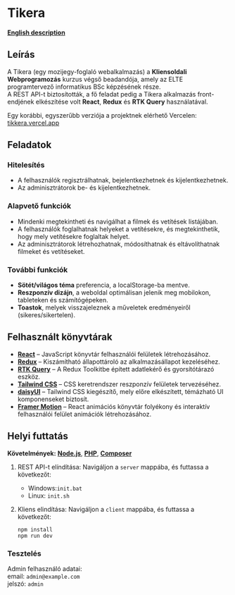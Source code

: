 # Tikera

[**English description**](./README.md)

## Leírás

A Tikera (egy mozijegy-foglaló webalkalmazás) a **Kliensoldali Webprogramozás** kurzus végső beadandója, amely az ELTE programtervező informatikus BSc képzésének része.
<br>A REST API-t biztosították, a fő feladat pedig a Tikera alkalmazás front-endjének elkészítése volt **React**, **Redux** és **RTK Query** használatával.

Egy korábbi, egyszerűbb verziója a projektnek elérhető Vercelen: [tikkera.vercel.app](https://tikkera.vercel.app)

## Feladatok

### Hitelesítés

- A felhasználók regisztrálhatnak, bejelentkezhetnek és kijelentkezhetnek.
- Az adminisztrátorok be- és kijelentkezhetnek.

### Alapvető funkciók

- Mindenki megtekintheti és navigálhat a filmek és vetítések listájában.
- A felhasználók foglalhatnak helyeket a vetítésekre, és megtekinthetik, hogy mely vetítésekre foglaltak helyet.
- Az adminisztrátorok létrehozhatnak, módosíthatnak és eltávolíthatnak filmeket és vetítéseket.

### További funkciók

- **Sötét/világos téma** preferencia, a localStorage-ba mentve.
- **Reszponzív dizájn**, a weboldal optimálisan jelenik meg mobilokon, tableteken és számítógépeken.
- **Toastok**, melyek visszajeleznek a műveletek eredményeiről (sikeres/sikertelen).

## Felhasznált könyvtárak

- [**React**](https://react.dev/) – JavaScript könyvtár felhasználói felületek létrehozásához.
- [**Redux**](https://redux.js.org/) – Kiszámítható állapottároló az alkalmazásállapot kezeléséhez.
- [**RTK Query**](https://redux-toolkit.js.org/rtk-query/overview) – A Redux Toolkitbe ​​épített adatlekérő és gyorsítótárazó eszköz.
- [**Tailwind CSS**](https://tailwindcss.com/) – CSS keretrendszer reszponzív felületek tervezéséhez.
- [**daisyUI**](https://daisyui.com/) – Tailwind CSS kiegészítő, mely előre elkészített, témázható UI komponenseket biztosít.
- [**Framer Motion**](https://motion.dev/) – React animációs könyvtár folyékony és interaktív felhasználói felület animációk létrehozásához.

## Helyi futtatás

**Követelmények:**
[**Node.js**](https://nodejs.org/), [**PHP**](https://www.php.net/), [**Composer**](https://getcomposer.org/)

1. REST API-t elíndítása: Navigáljon a `server` mappába, és futtassa a következőt:

   - Windows:`init.bat`
   - Linux: `init.sh`

2. Kliens elindítása: Navigáljon a `client` mappába, és futtassa a következőt:

   ```
   npm install
   npm run dev
   ```

### Tesztelés

Admin felhasználó adatai:
<br>email: `admin@example.com`
<br>jelszó: `admin`
